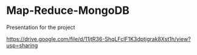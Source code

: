 # Map-Reduce-MongoDB

Presentation for the project

https://drive.google.com/file/d/11jtR36-ShqLFclF1K3dptjgrak8Xst1h/view?usp=sharing
